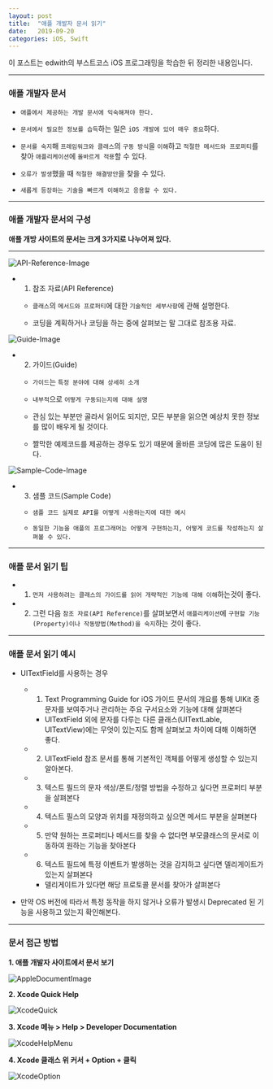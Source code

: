 ```yaml
---
layout: post
title:  "애플 개발자 문서 읽기"
date:   2019-09-20
categories: iOS, Swift
---
```


이 포스트는 edwith의 부스트코스 iOS 프로그래밍을 학습한 뒤 정리한 내용입니다.

- - -

### 애플 개발자 문서

- `애플에서 제공하는 개발 문서에 익숙해져야 한다.`

- `문서에서 필요한 정보를 습득`하는 일은 `iOS 개발에 있어 매우 중요`하다.

- `문서를 숙지`해 `프레임워크와 클래스`의 `구동 방식`을 `이해`하고 `적절한 메서드와 프로퍼티`를 찾아 `애플리케이션`에 `올바르게 적용`할 수 있다.

- `오류가 발생`했을 때 `적절한 해결방안`을 찾을 수 있다.

- `새롭게 등장하는 기술을 빠르게 이해하고 응용할 수 있다.`

- - -

### 애플 개발자 문서의 구성

**애플 개방 사이트의 문서는 크게 3가지로 나누어져 있다.**

- - -

![API-Reference-Image](https://github.com/VincentGeranium/VincentGeranium.github.io/blob/master/assets/img/APIReference.png?raw=true)

- 1) 참조 자료(API Reference)

    - `클래스`의 `메서드와 프로퍼티`에 대한 `기술적인 세부사항`에 관해 설명한다.
    
    - 코딩을 계획하거나 코딩을 하는 중에 살펴보는 말 그대로 참조용 자료.
    
![Guide-Image](https://github.com/VincentGeranium/VincentGeranium.github.io/blob/master/assets/img/Guide.png?raw=true)
    
- 2) 가이드(Guide)

    - `가이드`는 `특정 분야에 대해 상세히 소개`
    
    - `내부적`으로 `어떻게 구동되는지에 대해 설명`
    
    - 관심 있는 부분만 골라서 읽어도 되지만, 모든 부분을 읽으면 예상치 못한 정보를 많이 배우게 될 것이다.
    
    - 짤막한 예제코드를 제공하는 경우도 있기 때문에 올바른 코딩에 많은 도움이 된다.
    
![Sample-Code-Image](https://github.com/VincentGeranium/VincentGeranium.github.io/blob/master/assets/img/SampleCode.png?raw=true)

- 3) 샘플 코드(Sample Code)

    - `샘플 코드 실제로 API를 어떻게 사용하는지에 대한 예시`
    
    - `동일한 기능을 애플의 프로그래머는 어떻게 구현하는지, 어떻게 코드를 작성하는지 살펴볼 수 있다.`
    
- - -

### 애플 문서 읽기 팁

- 1) `먼저 사용하려는 클래스의 가이드를 읽어 개략적인 기능에 대해 이해`하는것이 좋다.

- 2) 그런 다음 `참조 자료(API Reference)`를 살펴보면서 `애플리케이션`에 `구현할 기능(Property)이나 작동방법(Method)을 숙지`하는 것이 좋다.
    
- - -

### 애플 문서 읽기 예시

- UITextField를 사용하는 경우

    - 1) Text Programming Guide for iOS 가이드 문서의 개요를 통해 UIKit 중 문자를 보여주거나 관리하는 주요 구서요소와 기능에 대해 살펴본다
    
        - UITextField 외에 문자를 다루는 다른 클래스(UITextLable, UITextView)에는 무엇이 있는지도 함께 살펴보고 차이에 대해 이해하면 좋다.
        
    - 2) UITextField 참조 문서를 통해 기본적인 객체를 어떻게 생성할 수 있는지 알아본다.
    
    - 3) 텍스트 필드의 문자 색상/폰트/정렬 방법을 수정하고 싶다면 프로퍼티 부분을 살펴본다
    
    - 4) 텍스트 필스의 모양과 위치를 재정의하고 싶으면 메서드 부분을 살펴본다
    
    - 5) 만약 원하는 프로퍼티나 메서드를 찾을 수 없다면 부모클래스의 문서로 이동하여 원하는 기능을 찾아본다
    
    - 6) 텍스트 필드에 특정 이벤트가 발생하는 것을 감지하고 싶다면 델리게이트가 있는지 살펴본다
    
        - 델리게이트가 있다면 해당 프로토콜 문서를 찾아가 살펴본다
    
- 만약 OS 버전에 따라서 특정 동작을 하지 않거나 오류가 발생시 Deprecated 된 기능을 사용하고 있는지 확인해본다.

- - -

### 문서 접근 방법

**1. 애플 개발자 사이트에서 문서 보기**

![AppleDocumentImage](https://github.com/VincentGeranium/VincentGeranium.github.io/blob/master/assets/img/AppleDocumentationWeb.png?raw=true)

**2. Xcode Quick Help**

![XcodeQuick](https://github.com/VincentGeranium/VincentGeranium.github.io/blob/master/assets/img/XcodeQuickHelp.png?raw=true)

**3. Xcode 메뉴 > Help > Developer Documentation**

![XcodeHelpMenu](https://github.com/VincentGeranium/VincentGeranium.github.io/blob/master/assets/img/XcodeHelp.png?raw=true)

**4. Xcode 클래스 위 커서 + Option + 클릭**

![XcodeOption](https://github.com/VincentGeranium/VincentGeranium.github.io/blob/master/assets/img/XcodeOption.png?raw=true)